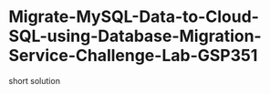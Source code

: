 # Migrate-MySQL-Data-to-Cloud-SQL-using-Database-Migration-Service-Challenge-Lab-GSP351
short solution 
